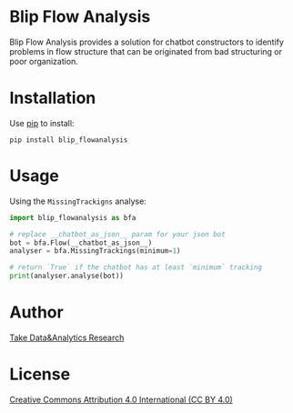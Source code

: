 # Blip Flow Analysis
Blip Flow Analysis provides a solution for chatbot constructors to identify problems in flow structure 
that can be originated from bad structuring or poor organization.

# Installation
Use [pip](https://pip.pypa.io/en/stable/) to install:

```shell script
pip install blip_flowanalysis
```

# Usage
Using the `MissingTrackigns` analyse:
```python
import blip_flowanalysis as bfa

# replace __chatbot_as_json__ param for your json bot
bot = bfa.Flow(__chatbot_as_json__)
analyser = bfa.MissingTrackings(minimum=1)

# return `True` if the chatbot has at least `minimum` tracking
print(analyser.analyse(bot)) 
```

# Author
[Take Data&Analytics Research](anaytics.dar@take.net)

# License
[Creative Commons Attribution 4.0 International (CC BY 4.0)](LICENSE)